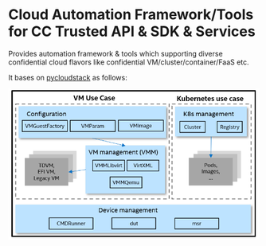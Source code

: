 # Cloud Automation Framework/Tools for CC Trusted API & SDK & Services

Provides automation framework & tools which supporting diverse confidential cloud
flavors like confidential VM/cluster/container/FaaS etc.

It bases on [pycloudstack](/framework/pycloudstack/) as follows:

![](/docs/pycloudstack.png)